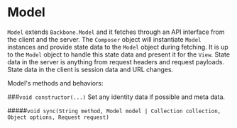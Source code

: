 Model
=====
`Model` extends `Backbone.Model` and it fetches through an API interface from the client and the server. The `Composer` object will instantiate `Model` instances and provide state data to the `Model` object during fetching. It is up to the `Model` object to handle this state data and present it for the `View`. State data in the server is anything from request headers and request payloads. State data in the client is session data and URL changes.

Model's methods and behaviors:

###`void constructor(...)`
Set any identity data if possible and meta data.

#####`void sync(String method, Model model | Collection collection, Object options, Request request)`

